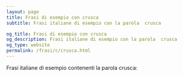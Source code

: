 ```yaml
---
layout: page
title: Frasi di esempio con crusca 
subtitle: Frasi italiane di esempio con la parola  crusca

og_title: Frasi di esempio con crusca 
og_description: Frasi italiane di esempio con la parola  crusca
og_type: website
permalink: /frasi/c/crusca.html
---
```


Frasi italiane di esempio contenenti la parola crusca:


